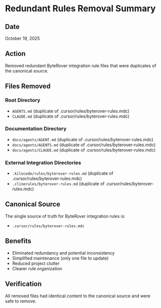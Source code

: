 # Redundant Rules Removal Summary

## Date

October 19, 2025

## Action

Removed redundant ByteRover integration rule files that were duplicates of the canonical source.

## Files Removed

### Root Directory

- `AGENTS.md` (duplicate of .cursor/rules/byterover-rules.mdc)
- `CLAUDE.md` (duplicate of .cursor/rules/byterover-rules.mdc)

### Documentation Directory

- `docs/agents/AGENT.md` (duplicate of .cursor/rules/byterover-rules.mdc)
- `docs/agents/AGENTS.md` (duplicate of .cursor/rules/byterover-rules.mdc)
- `docs/agents/CLAUDE.md` (duplicate of .cursor/rules/byterover-rules.mdc)

### External Integration Directories

- `.kilocode/rules/byterover-rules.md` (duplicate of .cursor/rules/byterover-rules.mdc)
- `.clinerules/byterover-rules.md` (duplicate of .cursor/rules/byterover-rules.mdc)

## Canonical Source

The single source of truth for ByteRover integration rules is:

- `.cursor/rules/byterover-rules.mdc`

## Benefits

- Eliminated redundancy and potential inconsistency
- Simplified maintenance (only one file to update)
- Reduced project clutter
- Clearer rule organization

## Verification

All removed files had identical content to the canonical source and were safe to remove.

